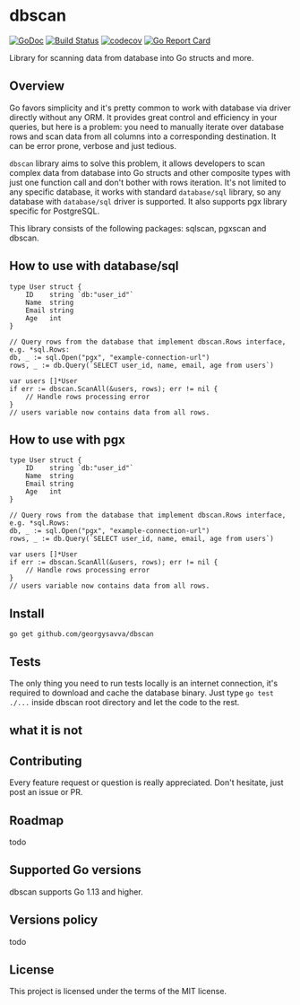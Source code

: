# dbscan

[![GoDoc](https://img.shields.io/badge/pkg.go.dev-doc-blue)](http://pkg.go.dev/github.com/georgysavva/dbscan)
[![Build Status](https://travis-ci.com/georgysavva/dbscan.svg?branch=master)](https://travis-ci.com/georgysavva/dbscan) 
[![codecov](https://codecov.io/gh/georgysavva/dbscan/branch/master/graph/badge.svg)](https://codecov.io/gh/georgysavva/dbscan)
[![Go Report Card](https://goreportcard.com/badge/github.com/georgysavva/dbscan)](https://goreportcard.com/report/github.com/georgysavva/dbscan)

Library for scanning data from database into Go structs and more.

## Overview

Go favors simplicity and it's pretty common to work with database via driver directly without any ORM.
It provides great control and efficiency in your queries, but here is a problem: 
you need to manually iterate over database rows and scan data from all columns into a corresponding destination.
It can be error prone, verbose and just tedious. 

`dbscan` library aims to solve this problem, 
it allows developers to scan complex data from database into Go structs and other composite types 
with just one function call and don't bother with rows iteration.
It's not limited to any specific database, it works with standard `database/sql` library, 
so any database with `database/sql` driver is supported. 
It also supports pgx library specific for PostgreSQL. 

This library consists of the following packages: sqlscan, pgxscan and dbscan. 


## How to use with database/sql

```
type User struct {
    ID    string `db:"user_id"`
    Name  string
    Email string
    Age   int
}

// Query rows from the database that implement dbscan.Rows interface, e.g. *sql.Rows:
db, _ := sql.Open("pgx", "example-connection-url")
rows, _ := db.Query(`SELECT user_id, name, email, age from users`)

var users []*User
if err := dbscan.ScanAll(&users, rows); err != nil {
    // Handle rows processing error
}
// users variable now contains data from all rows.
```

## How to use with pgx

```
type User struct {
    ID    string `db:"user_id"`
    Name  string
    Email string
    Age   int
}

// Query rows from the database that implement dbscan.Rows interface, e.g. *sql.Rows:
db, _ := sql.Open("pgx", "example-connection-url")
rows, _ := db.Query(`SELECT user_id, name, email, age from users`)

var users []*User
if err := dbscan.ScanAll(&users, rows); err != nil {
    // Handle rows processing error
}
// users variable now contains data from all rows.
```

## Install

```
go get github.com/georgysavva/dbscan
```

## Tests

The only thing you need to run tests locally is an internet connection, 
it's required to download and cache the database binary.
Just type `go test ./...` inside dbscan root directory and let the code to the rest. 

## what it is not 

## Contributing 

Every feature request or question is really appreciated. Don't hesitate, just post an issue or PR.

## Roadmap   

todo

## Supported Go versions 

dbscan supports Go 1.13 and higher.


## Versions policy

todo

## License

This project is licensed under the terms of the MIT license.
